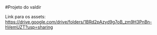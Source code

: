#Projeto do valdir


Link para os assets: https://drive.google.com/drive/folders/1BRd2pAzyd9g7oB_zm9H3PnBn-hVemUZT?usp=sharing
